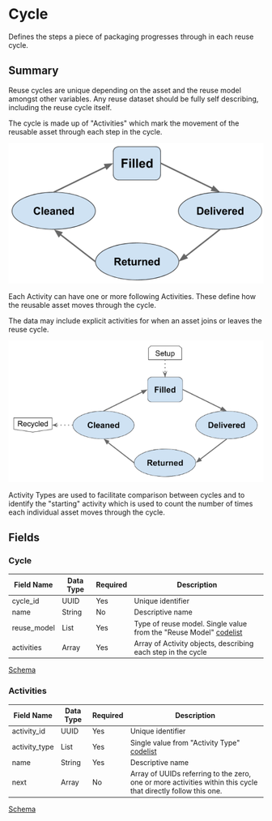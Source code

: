 # Cycle

Defines the steps a piece of packaging progresses through in each reuse cycle.

## Summary

Reuse cycles are unique depending on the asset and the reuse model amongst other variables. Any reuse dataset should be fully self describing, including the reuse cycle itself.

The cycle is made up of "Activities" which mark the movement of the reusable asset through each step in the cycle. 

![Simple reuse diagram example](../../examples/images/reuse_cycle_simple2.png)

Each Activity can have one or more following Activities. These define how the reusable asset moves through the cycle. 

The data may include explicit activities for when an asset joins or leaves the reuse cycle.

![Reuse diagram example with entry and exit activities](../../examples/images/reuse_cycle_entry_exit.png)

Activity Types are used to facilitate comparison between cycles and to identify the "starting" activity which is used to count the number of times each individual asset moves through the cycle.


## Fields

### Cycle

Field Name | Data Type | Required | Description
---------- | --------- | -------- | -----------
cycle_id|UUID|Yes|Unique identifier|
name|String|No|Descriptive name|
reuse_model|List|Yes|Type of reuse model. Single value from the "Reuse Model" [codelist](../codelists)|
activities|Array|Yes|Array of Activity objects, describing each step in the cycle|

[Schema](../../schema/cycle.schema.json)

### Activities

Field Name | Data Type | Required | Description
---------- | --------- | -------- | -----------
activity_id|UUID|Yes|Unique identifier|
activity_type|List|Yes|Single value from "Activity Type" [codelist](../codelists)|
name|String|Yes|Descriptive name|
next|Array|No|Array of UUIDs referring to the zero, one or more activities within this cycle that directly follow this one. |


[Schema](../../schema/cycle-activities.schema.json)